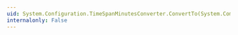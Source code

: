 ```yaml
---
uid: System.Configuration.TimeSpanMinutesConverter.ConvertTo(System.ComponentModel.ITypeDescriptorContext,System.Globalization.CultureInfo,System.Object,System.Type)
internalonly: False
---
```

